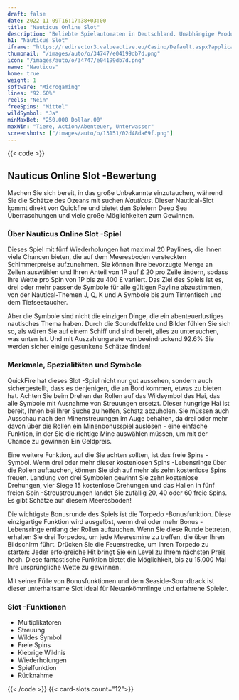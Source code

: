 ```yaml
---
draft: false
date: 2022-11-09T16:17:38+03:00
title: "Nauticus Online Slot"
description: "Beliebte Spielautomaten in Deutschland. Unabhängige Produktbewertungen und exklusive Anmeldeangebote. Jetzt spielen!"
h1: "Nauticus Slot"
iframe: "https://redirector3.valueactive.eu/Casino/Default.aspx?applicationid=1023&theme=quickfiressl&usertype=5&sext1=demo&sext2=demo&csid=1866&serverid=1866&variant=MIT-Demo&ul=EN&gameid=Nauticus"
thumbnail: "/images/auto/o/34747/e04199db7d.png"
icon: "/images/auto/o/34747/e04199db7d.png"
name: "Nauticus"
home: true
weight: 1
software: "Microgaming"
lines: "92.60%"
reels: "Nein"
freeSpins: "Mittel"
wildSymbol: "Ja"
minMaxBet: "250.000 Dollar.00"
maxWin: "Tiere, Action/Abenteuer, Unterwasser"
screenshots: ["/images/auto/o/13151/02d48da69f.png"]
---
```


{{< code >}}<h2>Nauticus Online Slot -Bewertung</h2><p>Machen Sie sich bereit, in das große Unbekannte einzutauchen, während Sie die Schätze des Ozeans mit suchen <em>Nauticus</em>. Dieser Nautical-Slot kommt direkt von Quickfire und bietet den Spielern Deep Sea Überraschungen und viele große Möglichkeiten zum Gewinnen.</p><h3>Über Nauticus Online Slot -Spiel</h3><p>Dieses Spiel mit fünf Wiederholungen hat maximal 20 Paylines, die Ihnen viele Chancen bieten, die auf dem Meeresboden versteckten Schimmerpreise aufzunehmen. Sie können Ihre bevorzugte Menge an Zeilen auswählen und Ihren Anteil von 1P auf £ 20 pro Zeile ändern, sodass Ihre Wette pro Spin von 1P bis zu 400 £ variiert. Das Ziel des Spiels ist es, drei oder mehr passende Symbole für alle gültigen Payline abzustimmen, von der Nautical-Themen J, Q, K und A Symbole bis zum Tintenfisch und dem Tiefseetaucher.</p><p>Aber die Symbole sind nicht die einzigen Dinge, die ein abenteuerlustiges nautisches Thema haben. Durch die Soundeffekte und Bilder fühlen Sie sich so, als wären Sie auf einem Schiff und sind bereit, alles zu untersuchen, was unten ist. Und mit Auszahlungsrate von beeindruckend 92.6% Sie werden sicher einige gesunkene Schätze finden!</p><h3>Merkmale, Spezialitäten und Symbole</h3><p>QuickFire hat dieses Slot -Spiel nicht nur gut aussehen, sondern auch sichergestellt, dass es denjenigen, die an Bord kommen, etwas zu bieten hat. Achten Sie beim Drehen der Rollen auf das Wildsymbol des Hai, das alle Symbole mit Ausnahme von Streuungen ersetzt. Dieser hungrige Hai ist bereit, Ihnen bei Ihrer Suche zu helfen, Schatz abzuholen. Sie müssen auch Ausschau nach den Minenstreuungen im Auge behalten, da drei oder mehr davon über die Rollen ein Minenbonusspiel auslösen - eine einfache Funktion, in der Sie die richtige Mine auswählen müssen, um mit der Chance zu gewinnen Ein Geldpreis.</p><p>Eine weitere Funktion, auf die Sie achten sollten, ist das freie Spins -Symbol. Wenn drei oder mehr dieser kostenlosen Spins -Lebensringe über die Rollen auftauchen, können Sie sich auf mehr als zehn kostenlose Spins freuen. Landung von drei Symbolen gewinnt Sie zehn kostenlose Drehungen, vier Siege 15 kostenlose Drehungen und das Hallen in fünf freien Spin -Streustreuungen landet Sie zufällig 20, 40 oder 60 freie Spins. Es gibt Schätze auf diesem Meeresboden!</p><p>Die wichtigste Bonusrunde des Spiels ist die Torpedo -Bonusfunktion. Diese einzigartige Funktion wird ausgelöst, wenn drei oder mehr Bonus -Lebensringe entlang der Rollen auftauchen. Wenn Sie diese Runde betreten, erhalten Sie drei Torpedos, um jede Meeresmine zu treffen, die über Ihren Bildschirm führt. Drücken Sie die Feuerstrecke, um Ihren Torpedo zu starten: Jeder erfolgreiche Hit bringt Sie ein Level zu Ihrem nächsten Preis hoch. Diese fantastische Funktion bietet die Möglichkeit, bis zu 15.000 Mal Ihre ursprüngliche Wette zu gewinnen.</p><p>Mit seiner Fülle von Bonusfunktionen und dem Seaside-Soundtrack ist dieser unterhaltsame Slot ideal für Neuankömmlinge und erfahrene Spieler.</p><h3>
Slot -Funktionen</h3><ul>
<li></span>
Multiplikatoren</li>
<li></span>
Streuung</li>
<li></span>
Wildes Symbol</li>
<li></span>
Freie Spins</li>
<li></span>
Klebrige Wildnis</li>
<li></span>
Wiederholungen</li>
<li></span>
Spielfunktion</li>
<li></span>
Rücknahme</li></ul>{{< /code >}}
{{< card-slots count="12">}}